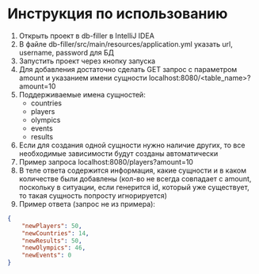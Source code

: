# Инструкция по использованию

1) Открыть проект в db-filler в IntelliJ IDEA
2) В файле db-filler/src/main/resources/application.yml указать url, username, password для БД
3) Запустить проект через кнопку запуска
4) Для добавления достаточно сделать GET запрос с параметром amount и указанием имени сущности localhost:8080/<table_name>?amount=10
5) Поддерживаемые имена сущностей:
    - countries
    - players
    - olympics
    - events
    - results
6) Если для создания одной сущности нужно наличие других, то все необходимые зависимости будут созданы автоматически
7) Пример запроса localhost:8080/players?amount=10
8) В теле ответа содержится информация, какие сущности и в каком количестве были добавлены (кол-во не всегда совпадает с amount, поскольку в ситуации, если генерится id, который уже существует, то такая сущность попросту игнорируется)
9) Пример ответа (запрос не из примера):
```json
{
    "newPlayers": 50,
    "newCountries": 14,
    "newResults": 50,
    "newOlympics": 46,
    "newEvents": 0
}
```